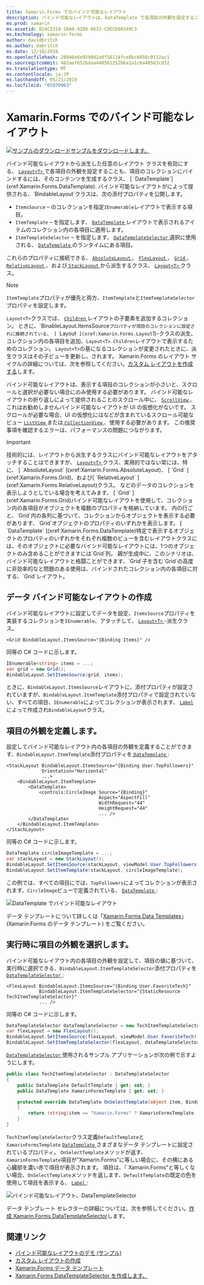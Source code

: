 ```yaml
---
title: Xamarin.Forms でのバインド可能なレイアウト
description: バインド可能なレイアウトは、DataTemplate で各項目の外観を設定することも、項目のコレクションにバインドして、コンテンツを生成するレイアウト クラスを有効にします。
ms.prod: xamarin
ms.assetid: 824C3319-20A0-42D0-8632-CDECD98349C3
ms.technology: xamarin-forms
author: davidbritch
ms.author: dabritch
ms.date: 12/18/2018
ms.openlocfilehash: 28846e6e9590d2adf56114fce8bc6056c0112ac1
ms.sourcegitcommit: 482aef652bdaa440561252b6a1a1c0a40583cd32
ms.translationtype: MT
ms.contentlocale: ja-JP
ms.lasthandoff: 05/21/2019
ms.locfileid: "65970963"
---
```

# <a name="bindable-layouts-in-xamarinforms"></a>Xamarin.Forms でのバインド可能なレイアウト

[![サンプルのダウンロード](~/media/shared/download.png)サンプルをダウンロードします。](https://developer.xamarin.com/samples/xamarin-forms/UserInterface/BindableLayouts/)

バインド可能なレイアウトから派生した任意のレイアウト クラスを有効にする、 [ `Layout<T>` ](xref:Xamarin.Forms.Layout`1)で各項目の外観を設定することも、項目のコレクションにバインドするには、そのコンテンツを生成するクラス、 [ `DataTemplate`](xref:Xamarin.Forms.DataTemplate). バインド可能なレイアウトがによって提供される、`BindableLayout`クラスは、次の添付プロパティを公開します。

- `ItemsSource` – のコレクションを指定`IEnumerable`レイアウトで表示する項目。
- `ItemTemplate` – を指定します、 [ `DataTemplate` ](xref:Xamarin.Forms.DataTemplate)レイアウトで表示されるアイテムのコレクション内の各項目に適用します。
- `ItemTemplateSelector` – を指定します、 [ `DataTemplateSelector` ](xref:Xamarin.Forms.DataTemplateSelector)選択に使用される、 [ `DataTemplate` ](xref:Xamarin.Forms.DataTemplate)のランタイムにある項目。

これらのプロパティに接続できる、 [ `AbsoluteLayout` ](xref:Xamarin.Forms.AbsoluteLayout)、 [ `FlexLayout` ](xref:Xamarin.Forms.FlexLayout)、 [ `Grid` ](xref:Xamarin.Forms.Grid)、 [ `RelativeLayout` ](xref:Xamarin.Forms.RelativeLayout)、および[ `StackLayout` ](xref:Xamarin.Forms.StackLayout)から派生するクラス、 [ `Layout<T>` ](xref:Xamarin.Forms.Layout`1)クラス。

> [!NOTE]
> `ItemTemplate`プロパティが優先と両方、`ItemTemplate`と`ItemTemplateSelector`プロパティを設定します。

`Layout<T>`クラスでは、 [ `Children` ](xref:Xamarin.Forms.Layout`1.Children)レイアウトの子要素を追加するコレクション。 ときに、`BinableLayout.ItemsSource`プロパティが項目のコレクションに設定されに接続されている、 [ `Layout<T>` ](xref:Xamarin.Forms.Layout`1)-クラスの派生、コレクション内の各項目を追加、`Layout<T>.Children`レイアウトで表示するためのコレクション。 `Layout<T>`の基になるコレクションが変更されたときに、派生クラスはその子ビューを更新し、されます。 Xamarin.Forms のレイアウト サイクルの詳細については、次を参照してください。[カスタム レイアウトを作成する](~/xamarin-forms/user-interface/layouts/custom.md)します。

バインド可能なレイアウトは、表示する項目のコレクションが小さいと、スクロールと選択が必要ない場合にのみ使用する必要があります。 バインド可能なレイアウトの折り返しによって提供されることのスクロール中に、 [ `ScrollView` ](xref:Xamarin.Forms.ScrollView)、これはお勧めしませんバインド可能なレイアウトが UI の仮想化がないです。 スクロールが必要な場合、UI の仮想化にはなどが含まれているスクロール可能なビュー [ `ListView` ](xref:Xamarin.Forms.ListView)または[ `CollectionView` ](xref:Xamarin.Forms.CollectionView)、使用する必要があります。 この推奨事項を確認するエラーは、パフォーマンスの問題につながります。

> [!IMPORTANT]
>技術的には、レイアウトから派生するクラスにバインド可能なレイアウトをアタッチすることはできますが、 [ `Layout<T>` ](xref:Xamarin.Forms.Layout`1)クラス、実用的ではない常には、特に、 [ `AbsoluteLayout` ](xref:Xamarin.Forms.AbsoluteLayout)、 [ `Grid` ](xref:Xamarin.Forms.Grid)、および[ `RelativeLayout` ](xref:Xamarin.Forms.RelativeLayout)クラス。 などのデータのコレクションを表示しようとしている場合を考えてみます、 [ `Grid` ](xref:Xamarin.Forms.Grid)バインド可能なレイアウトを使用して、コレクション内の各項目がオブジェクトを複数のプロパティを格納しています。 内の行ごと、`Grid`内の各列に基づいて、コレクションからオブジェクトを表示する必要があります、`Grid`オブジェクトのプロパティのいずれかを表示します。 [ `DataTemplate` ](xref:Xamarin.Forms.DataTemplate)特定で表示するオブジェクトのプロパティのいずれかをそれぞれ複数のビューを含むレイアウトクラスには、そのオブジェクトに必要なバインド可能なレイアウトには、1つのオブジェクトのみ含めることができますには`Grid`列。 親が生成中に、このシナリオは、バインド可能なレイアウトと格闘ことができます、`Grid`子を含む`Grid`の高度に非効率的なと問題のある使用は、バインドされたコレクション内の各項目に対する、`Grid`レイアウト。

## <a name="populating-a-bindable-layout-with-data"></a>データ バインド可能なレイアウトの作成

バインド可能なレイアウトに設定してデータを設定、`ItemsSource`プロパティを実装するコレクションを`IEnumerable`、アタッチして、 [ `Layout<T>` ](xref:Xamarin.Forms.Layout`1)-派生クラス。

```xaml
<Grid BindableLayout.ItemsSource="{Binding Items}" />
```

同等の C# コードに示します。

```csharp
IEnumerable<string> items = ...;
var grid = new Grid();
BindableLayout.SetItemsSource(grid, items);
```

ときに、`BindableLayout.ItemsSource`レイアウトに、添付プロパティが設定されていますが、`BindableLayout.ItemTemplate`添付プロパティで設定されていない、すべての項目、`IEnumerable`によってコレクションが表示されます、 [ `Label` ](xref:Xamarin.Forms.Label) によって作成され`BindableLayout`クラス。

## <a name="defining-item-appearance"></a>項目の外観を定義します。

設定してバインド可能なレイアウト内の各項目の外観を定義することができます、`BindableLayout.ItemTemplate`添付プロパティを[ `DataTemplate` ](xref:Xamarin.Forms.DataTemplate):

```xaml
<StackLayout BindableLayout.ItemsSource="{Binding User.TopFollowers}"
             Orientation="Horizontal"
             ...>
    <BindableLayout.ItemTemplate>
        <DataTemplate>
            <controls:CircleImage Source="{Binding}"
                                  Aspect="AspectFill"
                                  WidthRequest="44"
                                  HeightRequest="44"
                                  ... />
        </DataTemplate>
    </BindableLayout.ItemTemplate>
</StackLayout>
```

同等の C# コードに示します。

```csharp
DataTemplate circleImageTemplate = ...;
var stackLayout = new StackLayout();
BindableLayout.SetItemsSource(stackLayout, viewModel.User.TopFollowers);
BindableLayout.SetItemTemplate(stackLayout, circleImageTemplate);
```

この例では、すべての項目にでは、`TopFollowers`によってコレクションが表示されます、`CircleImage`ビューで定義されている、 [ `DataTemplate` ](xref:Xamarin.Forms.DataTemplate):

![DataTemplate でバインド可能なレイアウト](bindable-layouts-images/top-followers.png "データ テンプレートを使用してバインド可能なレイアウト")

データ テンプレートについて詳しくは「[Xamarin.Forms Data Templates](~/xamarin-forms/app-fundamentals/templates/data-templates/index.md)」(Xamarin.Forms のデータ テンプレート) をご覧ください。

## <a name="choosing-item-appearance-at-runtime"></a>実行時に項目の外観を選択します。

バインド可能なレイアウト内の各項目の外観を設定して、項目の値に基づいて、実行時に選択できる、`BindableLayout.ItemTemplateSelector`添付プロパティを[ `DataTemplateSelector` ](xref:Xamarin.Forms.DataTemplateSelector):

```xaml
<FlexLayout BindableLayout.ItemsSource="{Binding User.FavoriteTech}"
            BindableLayout.ItemTemplateSelector="{StaticResource TechItemTemplateSelector}"
            ... />
```

同等の C# コードに示します。

```csharp
DataTemplateSelector dataTemplateSelector = new TechItemTemplateSelector { ... };
var flexLayout = new FlexLayout();
BindableLayout.SetItemsSource(flexLayout, viewModel.User.FavoriteTech);
BindableLayout.SetItemTemplateSelector(flexLayout, dataTemplateSelector);
```

[ `DataTemplateSelector` ](xref:Xamarin.Forms.DataTemplateSelector)使用されるサンプル アプリケーションが次の例で示すようにします。

```csharp
public class TechItemTemplateSelector : DataTemplateSelector
{
    public DataTemplate DefaultTemplate { get; set; }
    public DataTemplate XamarinFormsTemplate { get; set; }

    protected override DataTemplate OnSelectTemplate(object item, BindableObject container)
    {
        return (string)item == "Xamarin.Forms" ? XamarinFormsTemplate : DefaultTemplate;
    }
}
```

`TechItemTemplateSelector`クラス定義`DefaultTemplate`と`XamarinFormsTemplate` [ `DataTemplate` ](xref:Xamarin.Forms.DataTemplate)さまざまなデータ テンプレートに設定されているプロパティ。 `OnSelectTemplate`メソッドが返す、`XamarinFormsTemplate`項目が"Xamarin.Forms"に等しい場合に、その横にある心臓部を濃い赤で項目が表示されます。 項目は、『 Xamarin.Forms"と等しくない場合、`OnSelectTemplate`メソッドを返します、`DefaultTemplate`の既定の色を使用して項目を表示する、 [ `Label` ](xref:Xamarin.Forms.Label):

![バインド可能なレイアウト、DataTemplateSelector](bindable-layouts-images/favorite-tech.png "データ テンプレート セレクターにバインド可能なレイアウト")

データ テンプレート セレクターの詳細については、次を参照してください。[作成 Xamarin.Forms DataTemplateSelector](~/xamarin-forms/app-fundamentals/templates/data-templates/selector.md)します。

## <a name="related-links"></a>関連リンク

- [バインド可能なレイアウトのデモ (サンプル)](https://developer.xamarin.com/samples/xamarin-forms/UserInterface/BindableLayouts/)
- [カスタム レイアウトの作成](~/xamarin-forms/user-interface/layouts/custom.md)
- [Xamarin.Forms データ テンプレート](~/xamarin-forms/app-fundamentals/templates/data-templates/index.md)
- [Xamarin.Forms DataTemplateSelector を作成します。](~/xamarin-forms/app-fundamentals/templates/data-templates/selector.md)
